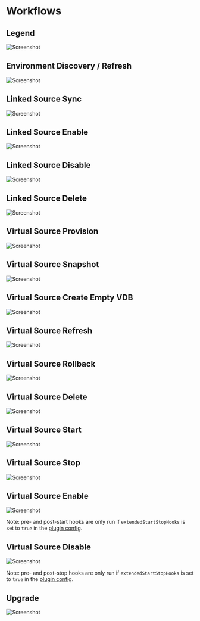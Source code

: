 # Workflows

## Legend

![Screenshot](images/Legend.png)

## Environment Discovery / Refresh

![Screenshot](images/EnvironmentDiscoveryRefresh.png)

## Linked Source Sync

![Screenshot](images/LinkedSourceSync.png)

## Linked Source Enable

![Screenshot](images/LinkedSourceEnable.png)

## Linked Source Disable

![Screenshot](images/LinkedSourceDisable.png)

## Linked Source Delete

![Screenshot](images/LinkedSourceDelete.png)

## Virtual Source Provision

![Screenshot](images/VirtualSourceProvision.png)

## Virtual Source Snapshot

![Screenshot](images/VirtualSourceSnapshot.png)

## Virtual Source Create Empty VDB

![Screenshot](images/VirtualSourceCreateEmpty.png)

## Virtual Source Refresh

![Screenshot](images/VirtualSourceRefresh.png)

## Virtual Source Rollback

![Screenshot](images/VirtualSourceRollback.png)

## Virtual Source Delete

![Screenshot](images/VirtualSourceDelete.png)

## Virtual Source Start

![Screenshot](images/VirtualSourceStart.png)

## Virtual Source Stop

![Screenshot](images/VirtualSourceStop.png)

## Virtual Source Enable

![Screenshot](images/VirtualSourceEnable.png)

Note: pre- and post-start hooks are only run if `extendedStartStopHooks` is set to `true` in the [plugin config](Plugin_Config.md).

## Virtual Source Disable

![Screenshot](images/VirtualSourceDisable.png)

Note: pre- and post-stop hooks are only run if `extendedStartStopHooks` is set to `true` in the [plugin config](Plugin_Config.md).

## Upgrade

![Screenshot](images/PluginUpgrade.png)

